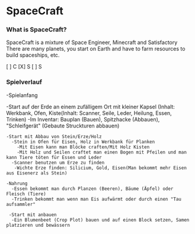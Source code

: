 # SpaceCraft
### What is SpaceCraft?
SpaceCraft is a mixture of Space Engineer, Minecraft and Satisfactory
There are many planets, you start on Earth and have to farm resources to build spaceships, etc.

[ ] C
[X] S
[ ] S 

### Spielverlauf
 -Spielanfang
 
  -Start auf der Erde an einem zufälligem Ort mit kleiner Kapsel (Inhalt: Werkbank, Ofen, Kiste(Inhalt: Scanner, Seile, Leder, Heilung, Essen, Trinken)
      -Im Inventar: Bauplan (Bauen), Spitzhacke (Abbauen), "Schleifgerät" (Gebaute Struckturen abbauen)
    
    -Start mit Abbau von Stein/Erze/Holz
      -Stein in Ofen für Eisen, Holz in Werkbank für Planken
        -Mit Eisen kann man Blöcke craften/Mit Holz Kisten
        -Mit Holz und Seilen craftet man einen Bogen mit Pfeilen und man kann Tiere töten für Essen und Leder
      -Scanner benutzen um Erze zu finden
       -Wichte Erze finden: Silicium, Gold, Eisen(Man bekommt mehr Eisen aus Eisenerz als Stein)
      
    -Nahrung
      -Essen bekommt man durch Planzen (Beeren), Bäume (Äpfel) oder Fleisch (Tiere)
      -Trinken bekommt man wenn man Eis aufwärmt oder durch einen "Tau aufsammler"
      
     -Start mit anbauen
      -Ein Blumenbeet (Crop Plot) bauen und auf einen Block setzen, Samen platzieren und bewässern
